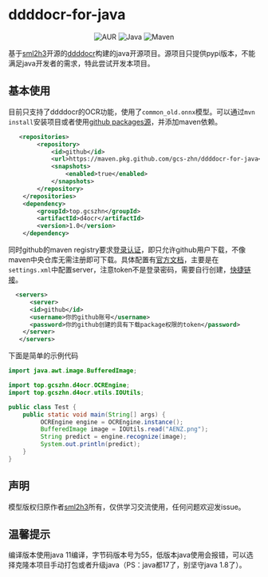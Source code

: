 # ddddocr-for-java
<div style="text-align: center">

![AUR](https://img.shields.io/badge/license-Apache%202.0-blue.svg)
![Java](https://img.shields.io/badge/Java%2011-passing-success.svg)
![Maven](https://img.shields.io/badge/Maven%203.6.3-building-success.svg)

</div>

基于[sml2h3](https://github.com/sml2h3)开源的[ddddocr](https://github.com/sml2h3/ddddocr)构建的java开源项目。源项目只提供pypi版本，不能满足java开发者的需求，特此尝试开发本项目。

## 基本使用
目前只支持了ddddocr的OCR功能，使用了`common_old.onnx`模型。可以通过`mvn install`安装项目或者使用[github packages源](https://github.com/GCS-ZHN/ddddocr-for-java/packages)，并添加maven依赖。
```xml
   <repositories>
        <repository>
            <id>github</id>
            <url>https://maven.pkg.github.com/gcs-zhn/ddddocr-for-java</url>
            <snapshots>
                <enabled>true</enabled>
            </snapshots>
        </repository>
    </repositories>
    <dependency>
        <groupId>top.gcszhn</groupId>
        <artifactId>d4ocr</artifactId>
        <version>1.0</version>
    </dependency>
```
同时github的maven registry要求[登录认证](https://cwiki.apache.org/confluence/display/MAVEN/DependencyResolutionException)，即只允许github用户下载，不像maven中央仓库无需注册即可下载。具体配置有[官方文档](https://docs.github.com/cn/packages/working-with-a-github-packages-registry/working-with-the-apache-maven-registry)，主要是在`settings.xml`中配置server，注意token不是登录密码，需要自行创建，[快捷链接](https://github.com/settings/tokens)。
```xml
  <servers>
      <server>
      <id>github</id>
      <username>你的github账号</username>
      <password>你的github创建的具有下载package权限的token</password>
    </server>
   </servers>
 ```
下面是简单的示例代码
```java
import java.awt.image.BufferedImage;

import top.gcszhn.d4ocr.OCREngine;
import top.gcszhn.d4ocr.utils.IOUtils;

public class Test {
    public static void main(String[] args) {
         OCREngine engine = OCREngine.instance();
         BufferedImage image = IOUtils.read("AENZ.png");
         String predict = engine.recognize(image);
         System.out.println(predict);
    }
}
```

## 声明
模型版权归原作者[sml2h3](https://github.com/sml2h3)所有，仅供学习交流使用，任何问题欢迎发issue。


## 温馨提示
编译版本使用java 11编译，字节码版本号为55，低版本java使用会报错，可以选择克隆本项目手动打包或者升级java（PS：java都17了，别坚守java 1.8了）。
